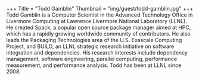 +++
Title = "Todd Gamblin"
Thumbnail = "img/guest/todd-gamblin.jpg"
+++
Todd Gamblin is a Computer Scientist in the Advanced Technology Office in Livermore Computing at Lawrence Livermore National Laboratory (LLNL). He created Spack, a popular open source package manager aimed at HPC, which has a rapidly growing worldwide community of contributors. He also leads the Packaging Technologies area of the U.S. Exascale Computing Project, and BUILD, an LLNL strategic research initiative on software integration and dependencies. His research interests include dependency management, software engineering, parallel computing, performance measurement, and performance analysis. Todd has been at LLNL since 2008.
